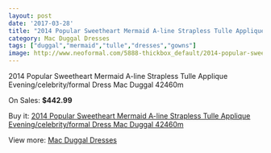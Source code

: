 ```yaml
---
layout: post
date: '2017-03-28'
title: "2014 Popular Sweetheart Mermaid A-line Strapless Tulle Applique Evening/celebrity/formal Dress Mac Duggal 42460m"
category: Mac Duggal Dresses
tags: ["duggal","mermaid","tulle","dresses","gowns"]
image: http://www.neoformal.com/5888-thickbox_default/2014-popular-sweetheart-mermaid-a-line-strapless-tulle-applique-evening-celebrity-formal-dress-mac-duggal-42460m.jpg
---
```

2014 Popular Sweetheart Mermaid A-line Strapless Tulle Applique Evening/celebrity/formal Dress Mac Duggal 42460m

On Sales: **$442.99**
<a href="https://www.neoformal.com/en/mac-duggal-dresses/2150-2014-popular-sweetheart-mermaid-a-line-strapless-tulle-applique-evening-celebrity-formal-dress-mac-duggal-42460m.html"><amp-img layout="responsive" width="600" height="600" src="//www.neoformal.com/5888-thickbox_default/2014-popular-sweetheart-mermaid-a-line-strapless-tulle-applique-evening-celebrity-formal-dress-mac-duggal-42460m.jpg" alt="2014 Popular Sweetheart Mermaid A-line Strapless Tulle Applique Evening/celebrity/formal Dress Mac Duggal 42460m 0" /></a>
<a href="https://www.neoformal.com/en/mac-duggal-dresses/2150-2014-popular-sweetheart-mermaid-a-line-strapless-tulle-applique-evening-celebrity-formal-dress-mac-duggal-42460m.html"><amp-img layout="responsive" width="600" height="600" src="//www.neoformal.com/5890-thickbox_default/2014-popular-sweetheart-mermaid-a-line-strapless-tulle-applique-evening-celebrity-formal-dress-mac-duggal-42460m.jpg" alt="2014 Popular Sweetheart Mermaid A-line Strapless Tulle Applique Evening/celebrity/formal Dress Mac Duggal 42460m 1" /></a>
<a href="https://www.neoformal.com/en/mac-duggal-dresses/2150-2014-popular-sweetheart-mermaid-a-line-strapless-tulle-applique-evening-celebrity-formal-dress-mac-duggal-42460m.html"><amp-img layout="responsive" width="600" height="600" src="//www.neoformal.com/5889-thickbox_default/2014-popular-sweetheart-mermaid-a-line-strapless-tulle-applique-evening-celebrity-formal-dress-mac-duggal-42460m.jpg" alt="2014 Popular Sweetheart Mermaid A-line Strapless Tulle Applique Evening/celebrity/formal Dress Mac Duggal 42460m 2" /></a>

Buy it: [2014 Popular Sweetheart Mermaid A-line Strapless Tulle Applique Evening/celebrity/formal Dress Mac Duggal 42460m](https://www.neoformal.com/en/mac-duggal-dresses/2150-2014-popular-sweetheart-mermaid-a-line-strapless-tulle-applique-evening-celebrity-formal-dress-mac-duggal-42460m.html "2014 Popular Sweetheart Mermaid A-line Strapless Tulle Applique Evening/celebrity/formal Dress Mac Duggal 42460m")

View more: [Mac Duggal Dresses](https://www.neoformal.com/en/18-mac-duggal-dresses "Mac Duggal Dresses")